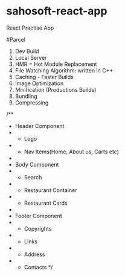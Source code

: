 # sahosoft-react-app

React Practise App

#Parcel

1. Dev Build
2. Local Server
3. HMR = Hot Module Replacement
4. File Watching Algorithm: written in C++
5. Caching - Faster Builds
6. Image Optimization
7. Minification (Productions Builds)
8. Bundling
9. Compressing

/**
 * Header Component
 * - Logo
 * - Nav Items(Home, About us, Carts etc)
 * 
 * Body Component
 * - Search
 * - Restaurant Container
 * - Restaurant Cards
 * 
 * Footer Component
 * - Copyrights
 * - Links
 * - Address
 * - Contacts
 */
